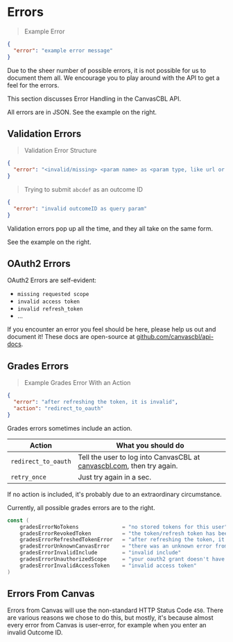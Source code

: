 # Errors

> Example Error

```json
{
  "error": "example error message"
}
```

<aside class="notice">
Due to the sheer number of possible errors, it is not possible for us to document them all. We encourage you to play around with the API to get a feel for the errors.
</aside>

This section discusses Error Handling in the CanvasCBL API.

All errors are in JSON. See the example on the right.

## Validation Errors

> Validation Error Structure

```json
{
  "error": "<invalid/missing> <param name> as <param type, like url or query> param"
}
```

> Trying to submit `abcdef` as an outcome ID

```json
{
  "error": "invalid outcomeID as query param"
}
```

Validation errors pop up all the time, and they all take on the same form.

See the example on the right.

## OAuth2 Errors

OAuth2 Errors are self-evident:

- `missing requested scope`
- `invalid access token`
- `invalid refresh_token`
- ...

If you encounter an error you feel should be here, please help us out and document it!
These docs are open-source at [github.com/canvascbl/api-docs](https://github.com/canvascbl/api-docs).

## Grades Errors

> Example Grades Error With an Action

```json
{
  "error": "after refreshing the token, it is invalid",
  "action": "redirect_to_oauth"
}
```

Grades errors sometimes include an action.

| Action | What you should do |
| ------ | ------------------ |
| `redirect_to_oauth` | Tell the user to log into CanvasCBL at [canvascbl.com](https://canvascbl.com), then try again. |
| `retry_once` | Just try again in a sec. |

If no action is included, it's probably due to an extraordinary circumstance.

Currently, all possible grades errors are to the right.

```go
const (
    gradesErrorNoTokens              = "no stored tokens for this user"
	gradesErrorRevokedToken          = "the token/refresh token has been revoked or no longer works"
	gradesErrorRefreshedTokenError   = "after refreshing the token, it is invalid"
	gradesErrorUnknownCanvasError    = "there was an unknown error from canvas"
	gradesErrorInvalidInclude        = "invalid include"
	gradesErrorUnauthorizedScope     = "your oauth2 grant doesn't have one or more requested scopes"
	gradesErrorInvalidAccessToken    = "invalid access token"
)
```

## Errors From Canvas

Errors from Canvas will use the non-standard HTTP Status Code `450`.
There are various reasons we chose to do this, but mostly, it's because almost every error from Canvas is
user-error, for example when you enter an invalid Outcome ID.
